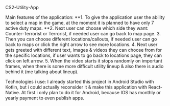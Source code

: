 CS2-Utility-App

  
  Main features of the application:
    **1. To give the application user the ability to select a map in the game, at the moment it is planned to have only 7 active duty maps.
    **2. Next user can choose which side they want: Counter-Terrorist or Terrorist, if needed user can go back to map page.
    3. Then you can choose different locations/callouts, if needed user can go back to maps or click the right arrow to see more locations.
    4. Next user gets greeted with different text, images & videos they can choose from for the specific locations, if user wants to go back to locations page, they      can click on left arrow.
    5. When the video starts it stops randomly on important frames, when there is some more difficult utility lineup & also there is audio behind it (me talking          about lineup).

  Technologies i use:
    I already started this project in Android Studio with Kotlin, but i could actually reconsider it & make this application with React-Native.
    At first i only plan to do it for Android, because IOS has monthly or yearly payment to even publish apps.
